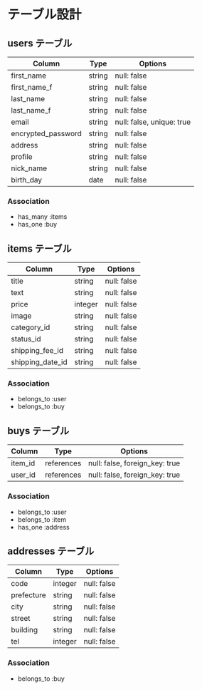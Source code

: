 # テーブル設計

## users テーブル

| Column             | Type   | Options                   |
| --------           | ------ | -----------               |
| first_name         | string | null: false               |
| first_name_f       | string | null: false               |
| last_name          | string | null: false               |
| last_name_f        | string | null: false               |
| email              | string | null: false, unique: true |
| encrypted_password | string | null: false               |
| address            | string | null: false               |
| profile            | string | null: false               |
| nick_name          | string | null: false               |
| birth_day          | date   | null: false               |

### Association

- has_many :items
- has_one :buy

## items テーブル

| Column           | Type    | Options     |
| ------           | ------  | ----------- |
| title            | string  | null: false |
| text             | string  | null: false |
| price            | integer | null: false |
| image            | string  | null: false |
| category_id      | string  | null: false |
| status_id        | string  | null: false |
| shipping_fee_id  | string  | null: false |
| shipping_date_id | string  | null: false |

### Association

- belongs_to :user
- belongs_to :buy


## buys テーブル

| Column  | Type       | Options                        |
| ------- | ---------- | ------------------------------ |
| item_id | references | null: false, foreign_key: true |
| user_id | references | null: false, foreign_key: true |


### Association
- belongs_to :user
- belongs_to :item
- has_one :address


## addresses テーブル

| Column            | Type       | Options                   |
| -------           | ---------- | ---------------------     |
| code              | integer   | null: false               |
| prefecture        | string     | null: false               |
| city              | string     | null: false               |
| street            | string     | null: false               |
| building          | string     | null: false               |
| tel               | integer    | null: false               |

### Association
- belongs_to :buy
